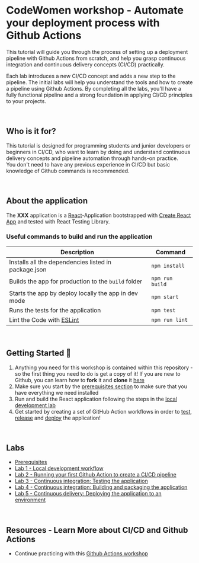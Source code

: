 # CodeWomen workshop - Automate your deployment process with Github Actions

This tutorial will guide you through the process of setting up a deployment pipeline with Github Actions from scratch, and help you grasp continuous integration and continuous delivery concepts (CI/CD) practically.

Each lab introduces a new CI/CD concept and adds a new step to the pipeline. The initial labs will help you understand the tools and how to create a pipeline using Github Actions. By completing all the labs, you'll have a fully functional pipeline and a strong foundation in applying CI/CD principles to your projects.

&nbsp; &nbsp; 

## Who is it for?

This tutorial is designed for programming students and junior developers or beginners in CI/CD, who want to learn by doing and understand continuous delivery concepts and pipeline automation through hands-on practice.    
You don't need to have any previous experience in CI/CD but basic knowledge of Github commands is recommended.

&nbsp; &nbsp; 

## About the application

The **XXX** application is a [React](https://reactjs.org/)-Application bootstrapped with [Create React App](https://github.com/facebook/create-react-app) and tested with React Testing Library.


### Useful commands to build and run the application

| Description                                               | Command         |
| --------------------------------------------------------- | --------------- |
| Installs all the dependencies listed in package.json      | `npm install`   |
| Builds the app for production to the `build` folder       | `npm run build` |
| Starts the app by deploy locally the app in dev mode      | `npm start`     |
| Runs the tests for the application                        | `npm test`      |
| Lint the Code with [ESLint](https://eslint.org/)          | `npm run lint`  |


&nbsp; &nbsp;   

## Getting Started 🚀

1. Anything you need for this workshop is contained within this repository - so the first thing you need to do is get a copy of it! If you are new to Github, you can learn how to **fork** it and **clone** it [here](https://docs.github.com/en/get-started/quickstart/fork-a-repo#forking-a-repository)
2. Make sure you start by the [prerequisites section](docs/00-prerequisites.md) to make sure that you have everything we need installed
3. Run and build the React application following the steps in the [local development lab](docs/01-local-development.md)
4. Get started by creating a set of GitHub Action workflows in order to [test](docs/03-adding-test-to-the-pipeline.md), [release](docs/04-building-and-packaging-the-application.md) and [deploy](docs/05-deploying-to-an-environment.md) the application!

&nbsp; &nbsp; 

## Labs

- [Prerequisites](docs/00-prerequisites.md)
- [Lab 1 - Local development workflow](docs/01-local-development.md)
- [Lab 2 - Running your first Github Action to create a CI/CD pipeline](docs/02-running-your-first-github-action.md)
- [Lab 3 - Continuous integration: Testing the application](docs/03-adding-test-to-the-pipeline.md)
- [Lab 4 - Continuous integration: Building and packaging the application](docs/04-building-and-packaging-the-application.md)
- [Lab 5 - Continuous delivery: Deploying the application to an environment](docs/05-deploying-to-an-environment.md)

&nbsp; &nbsp; 

## Resources - Learn More about CI/CD and Github Actions

- Continue practicing with this [Github Actions workshop](https://github.com/actions-workshop/actions-workshop)